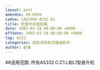 ```yaml
---
layout: post
amendno: 39-0950
cadno: CAD1993-A332-01
title: 检查中间齿轮箱
date: 1993-03-18 00:00:00 +0800
effdate: 1993-03-20 00:00:00 +0800
tag: A332
categories: 民航总局航空器适航司
author: 赵强
---
```


##适用范围:
所有AS332 C.C1.L和L1型直升机

